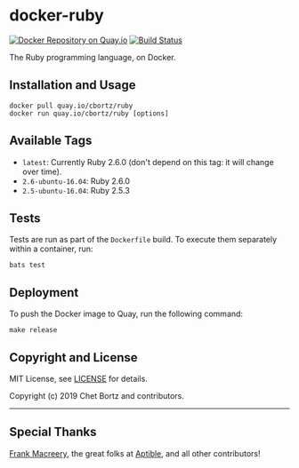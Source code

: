 # docker-ruby

[![Docker Repository on Quay.io](https://quay.io/repository/cbortz/ruby/status)](https://quay.io/repository/cbortz/ruby)
[![Build Status](https://travis-ci.org/cbortz/docker-ruby.svg?branch=master)](https://travis-ci.org/cbortz/docker-ruby)

The Ruby programming language, on Docker.

## Installation and Usage

    docker pull quay.io/cbortz/ruby
    docker run quay.io/cbortz/ruby [options]

## Available Tags

* `latest`: Currently Ruby 2.6.0 (don't depend on this tag: it will change over time).
* `2.6-ubuntu-16.04`:   Ruby 2.6.0
* `2.5-ubuntu-16.04`:   Ruby 2.5.3

## Tests

Tests are run as part of the `Dockerfile` build. To execute them separately within a container, run:

    bats test

## Deployment

To push the Docker image to Quay, run the following command:

    make release

## Copyright and License

MIT License, see [LICENSE](LICENSE.md) for details.

Copyright (c) 2019 Chet Bortz and contributors.

---

## Special Thanks

[Frank Macreery](https://github.com/fancyremarker), the great folks at [Aptible](https://www.aptible.com), and all other contributors!

